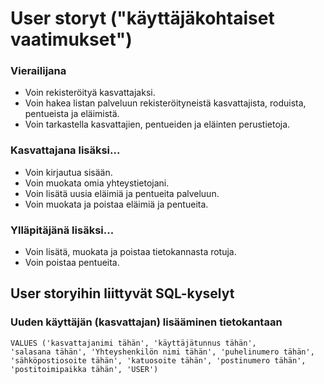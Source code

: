 # User storyt ("käyttäjäkohtaiset vaatimukset")

### Vierailijana

- Voin rekisteröityä kasvattajaksi.
- Voin hakea listan palveluun rekisteröityneistä kasvattajista, roduista, pentueista ja eläimistä.
- Voin tarkastella kasvattajien, pentueiden ja eläinten perustietoja.

### Kasvattajana lisäksi...

- Voin kirjautua sisään.
- Voin muokata omia yhteystietojani.
- Voin lisätä uusia eläimiä ja pentueita palveluun.
- Voin muokata ja poistaa eläimiä ja pentueita.

### Ylläpitäjänä lisäksi...

- Voin lisätä, muokata ja poistaa tietokannasta rotuja.
- Voin poistaa pentueita.

## User storyihin liittyvät SQL-kyselyt

### Uuden käyttäjän (kasvattajan) lisääminen tietokantaan

```INSERT INTO kasvattaja (nimi, username, password, yhteyshlo, puh, email, osoite, postinro, toimipaikka, role)
VALUES ('kasvattajanimi tähän', 'käyttäjätunnus tähän',
'salasana tähän', 'Yhteyshenkilön nimi tähän', 'puhelinumero tähän',
'sähköpostiosoite tähän', 'katuosoite tähän', 'postinumero tähän',
'postitoimipaikka tähän', 'USER')
```


